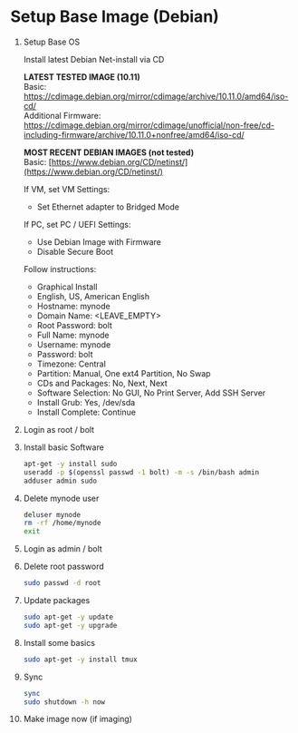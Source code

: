 # Setup Base Image (Debian)

1. Setup Base OS

   Install latest Debian Net-install via CD
   
   **LATEST TESTED IMAGE (10.11)** <br/>
   Basic: https://cdimage.debian.org/mirror/cdimage/archive/10.11.0/amd64/iso-cd/ <br/>
   Additional Firmware: https://cdimage.debian.org/mirror/cdimage/unofficial/non-free/cd-including-firmware/archive/10.11.0+nonfree/amd64/iso-cd/ <br/>
   
   **MOST RECENT DEBIAN IMAGES (not tested)** <br/>
   Basic: [https://www.debian.org/CD/netinst/](https://www.debian.org/CD/netinst/) <br/>
   
   If VM, set VM Settings:
     - Set Ethernet adapter to Bridged Mode

   If PC, set PC / UEFI Settings:
     - Use Debian Image with Firmware
     - Disable Secure Boot

   Follow instructions:

     - Graphical Install
     - English, US, American English
     - Hostname: mynode
     - Domain Name: <LEAVE_EMPTY>
     - Root Password: bolt
     - Full Name: mynode
     - Username: mynode
     - Password: bolt
     - Timezone: Central
     - Partition: Manual, One ext4 Partition, No Swap
     - CDs and Packages: No, Next, Next
     - Software Selection: No GUI, No Print Server, Add SSH Server
     - Install Grub: Yes, /dev/sda
     - Install Complete: Continue

2. Login as root / bolt

3. Install basic Software

   ```sh
   apt-get -y install sudo
   useradd -p $(openssl passwd -1 bolt) -m -s /bin/bash admin
   adduser admin sudo
   ```

4. Delete mynode user

   ```sh
   deluser mynode
   rm -rf /home/mynode
   exit
   ```

5. Login as admin / bolt

6. Delete root password

   ```sh
   sudo passwd -d root
   ```

7. Update packages

   ```sh
   sudo apt-get -y update
   sudo apt-get -y upgrade
   ```

8. Install some basics

   ```sh
   sudo apt-get -y install tmux
   ```

9. Sync

   ```sh
   sync
   sudo shutdown -h now
   ```

10. Make image now (if imaging)
